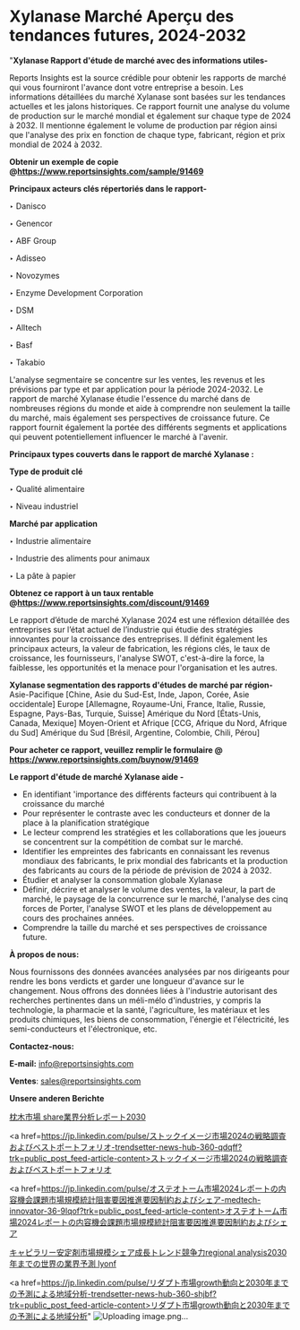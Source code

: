 # Xylanase Marché Aperçu des tendances futures, 2024-2032

"<strong>Xylanase Rapport d'étude de marché avec des informations utiles-</strong>

Reports Insights est la source crédible pour obtenir les rapports de marché qui vous fourniront l'avance dont votre entreprise a besoin. Les informations détaillées du marché Xylanase sont basées sur les tendances actuelles et les jalons historiques. Ce rapport fournit une analyse du volume de production sur le marché mondial et également sur chaque type de 2024 à 2032. Il mentionne également le volume de production par région ainsi que l'analyse des prix en fonction de chaque type, fabricant, région et prix mondial de 2024 à 2032.

<strong><b>Obtenir un exemple de copie @</b></strong><a href=https://www.reportsinsights.com/sample/91469><strong><b>https://www.reportsinsights.com/sample/91469</b></strong></a>

<b>Principaux acteurs clés répertoriés dans le rapport-</b>

<b> </b>‣ Danisco

‣ Genencor

‣ ABF Group

‣ Adisseo

‣ Novozymes

‣ Enzyme Development Corporation

‣ DSM

‣ Alltech

‣ Basf

‣ Takabio

L'analyse segmentaire se concentre sur les ventes, les revenus et les prévisions par type et par application pour la période 2024-2032. Le rapport de marché Xylanase étudie l'essence du marché dans de nombreuses régions du monde et aide à comprendre non seulement la taille du marché, mais également ses perspectives de croissance future. Ce rapport fournit également la portée des différents segments et applications qui peuvent potentiellement influencer le marché à l'avenir.

<strong>Principaux types couverts dans le rapport de marché Xylanase :</strong>

<strong>Type de produit clé</Strong>

‣ Qualité alimentaire

‣ Niveau industriel

<strong>Marché par application</Strong>

‣ Industrie alimentaire

‣ Industrie des aliments pour animaux

‣ La pâte à papier

<strong><b>Obtenez ce rapport à un taux rentable @</b></strong><a href=https://www.reportsinsights.com/discount/91469><strong><b>https://www.reportsinsights.com/discount/91469</b></strong></a>

Le rapport d’étude de marché Xylanase 2024 est une réflexion détaillée des entreprises sur l’état actuel de l’industrie qui étudie des stratégies innovantes pour la croissance des entreprises. Il définit également les principaux acteurs, la valeur de fabrication, les régions clés, le taux de croissance, les fournisseurs, l'analyse SWOT, c'est-à-dire la force, la faiblesse, les opportunités et la menace pour l'organisation et les autres.

<strong>Xylanase segmentation des rapports d'études de marché par région-</strong>
Asie-Pacifique [Chine, Asie du Sud-Est, Inde, Japon, Corée, Asie occidentale]
Europe [Allemagne, Royaume-Uni, France, Italie, Russie, Espagne, Pays-Bas, Turquie, Suisse]
Amérique du Nord [États-Unis, Canada, Mexique]
Moyen-Orient et Afrique [CCG, Afrique du Nord, Afrique du Sud]
Amérique du Sud [Brésil, Argentine, Colombie, Chili, Pérou]

<strong>Pour acheter ce rapport, veuillez remplir le formulaire @   <a href=https://www.reportsinsights.com/buynow/91469>https://www.reportsinsights.com/buynow/91469</a></strong>

<strong>Le rapport d'étude de marché Xylanase aide -</strong>
<ul>
  <li>En identifiant 'importance des différents facteurs qui contribuent à la croissance du marché</li>
  <li>Pour représenter le contraste avec les conducteurs et donner de la place à la planification stratégique</li>
  <li>Le lecteur comprend les stratégies et les collaborations que les joueurs se concentrent sur la compétition de combat sur le marché.</li>
  <li>Identifier les empreintes des fabricants en connaissant les revenus mondiaux des fabricants, le prix mondial des fabricants et la production des fabricants au cours de la période de prévision de 2024 à 2032.</li>
  <li>Étudier et analyser la consommation globale Xylanase</li>
  <li>Définir, décrire et analyser le volume des ventes, la valeur, la part de marché, le paysage de la concurrence sur le marché, l'analyse des cinq forces de Porter, l'analyse SWOT et les plans de développement au cours des prochaines années.</li>
  <li>Comprendre la taille du marché et ses perspectives de croissance future.</li>
</ul>
<strong>À propos de nous:</strong>

Nous fournissons des données avancées analysées par nos dirigeants pour rendre les bons verdicts et garder une longueur d'avance sur le changement. Nous offrons des données liées à l'industrie autorisant des recherches pertinentes dans un méli-mélo d'industries, y compris la technologie, la pharmacie et la santé, l'agriculture, les matériaux et les produits chimiques, les biens de consommation, l'énergie et l'électricité, les semi-conducteurs et l'électronique, etc.

<strong>Contactez-nous:</strong>

<strong>E-mail:</strong> <a href=mailto:info@reportsinsights.com>info@reportsinsights.com</a>

<strong>Ventes</strong>: <a href=mailto:sales@reportsinsights.com>sales@reportsinsights.com</a>

<strong>Unsere anderen Berichte</strong>

<a href=https://www.linkedin.com/pulse/枕木市場-share業界分析レポート2030-infopulse-daily-360-ul9uf/>枕木市場 share業界分析レポート2030</a>

<a href=https://jp.linkedin.com/pulse/ストックイメージ市場2024の戦略調査およびベストポートフォリオ-trendsetter-news-hub-360-qdqff?trk=public_post_feed-article-content>ストックイメージ市場2024の戦略調査およびベストポートフォリオ</a>

<a href=https://jp.linkedin.com/pulse/オステオトーム市場2024レポートの内容機会課題市場規模統計阻害要因推進要因制約およびシェア-medtech-innovator-36-9lqof?trk=public_post_feed-article-content>オステオトーム市場2024レポートの内容機会課題市場規模統計阻害要因推進要因制約およびシェア</a>

<a href=https://www.linkedin.com/pulse/キャピラリー安定剤市場規模シェア成長トレンド競争力regional-analysis2030年までの世界の業界予測-lyonf/>キャピラリー安定剤市場規模シェア成長トレンド競争力regional analysis2030年までの世界の業界予測 lyonf</a>

<a href=https://jp.linkedin.com/pulse/リダプト市場growth動向と2030年までの予測による地域分析-trendsetter-news-hub-360-shjbf?trk=public_post_feed-article-content>リダプト市場growth動向と2030年までの予測による地域分析</a>"
![Uploading image.png…]()
